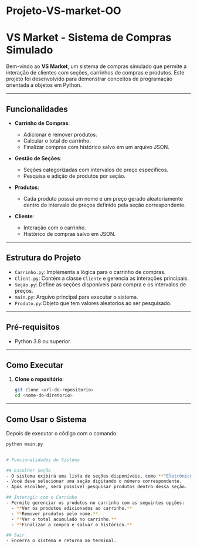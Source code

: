 # Projeto-VS-market-OO

# VS Market - Sistema de Compras Simulado

Bem-vindo ao **VS Market**, um sistema de compras simulado que permite a interação de clientes com seções, carrinhos de compras e produtos. Este projeto foi desenvolvido para demonstrar conceitos de programação orientada a objetos em Python.

---

## Funcionalidades

- **Carrinho de Compras**:
  - Adicionar e remover produtos.
  - Calcular o total do carrinho.
  - Finalizar compras com histórico salvo em um arquivo JSON.

- **Gestão de Seções**:
  - Seções categorizadas com intervalos de preço específicos.
  - Pesquisa e adição de produtos por seção.

- **Produtos**:
  - Cada produto possui um nome e um preço gerado aleatoriamente dentro do intervalo de preços definido pela seção correspondente.

- **Cliente**:
  - Interação com o carrinho.
  - Histórico de compras salvo em JSON.

---

## Estrutura do Projeto

- `Carrinho.py`: Implementa a lógica para o carrinho de compras.
- `Client.py`: Contém a classe `Cliente` e gerencia as interações principais.
- `Seção.py`: Define as seções disponíveis para compra e os intervalos de preços.
- `main.py`: Arquivo principal para executar o sistema.
- `Produto.py`:Objeto que tem valores aleatorios ao ser pesquisado.
---

## Pré-requisitos

- Python 3.8 ou superior.

---

## Como Executar

1. **Clone o repositório**:
   ```bash
   git clone <url-do-repositorio>
   cd <nome-do-diretorio>

---

## Como Usar o Sistema

Depois de executar o código com o comando:

```bash
python main.py


# Funcionalidades do Sistema

## Escolher Seção
- O sistema exibirá uma lista de seções disponíveis, como **"Eletrônicos"**, **"Livros"**, etc.
- Você deve selecionar uma seção digitando o número correspondente.
- Após escolher, será possível pesquisar produtos dentro dessa seção.

## Interagir com o Carrinho
- Permite gerenciar os produtos no carrinho com as seguintes opções:
  - **Ver os produtos adicionados ao carrinho.**
  - **Remover produtos pelo nome.**
  - **Ver o total acumulado no carrinho.**
  - **Finalizar a compra e salvar o histórico.**

## Sair
- Encerra o sistema e retorna ao terminal.

